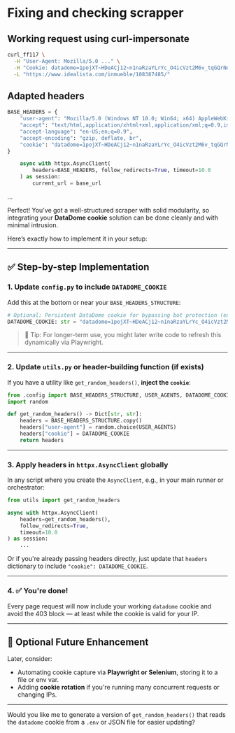 # Fixing and checking scrapper

## Working request using curl-impersonate

```bash
curl_ff117 \
  -H "User-Agent: Mozilla/5.0 ..." \
  -H "Cookie: datadome=1pojXT~HDeACj12~n1naRzaYLrYc_O4icVzt2M6v_tqGQrNozhNTzn9df68HGFjSDP6A~Kq2ZUx3ckB~miYL2ZYwifj9SP7KKTll2O72gRNYaRUii5DJVCewrZt4F2zj" \
  -L "https://www.idealista.com/inmueble/108387485/"
```

## Adapted headers

```python
BASE_HEADERS = {
    "user-agent": "Mozilla/5.0 (Windows NT 10.0; Win64; x64) AppleWebKit/537.36 (KHTML, like Gecko) Chrome/96.0.4664.110 Safari/537.36",
    "accept": "text/html,application/xhtml+xml,application/xml;q=0.9,image/webp,image/apng,*/*;q=0.8",
    "accept-language": "en-US;en;q=0.9",
    "accept-encoding": "gzip, deflate, br",
    "cookie": "datadome=1pojXT~HDeACj12~n1naRzaYLrYc_O4icVzt2M6v_tqGQrNozhNTzn9df68HGFjSDP6A~Kq2ZUx3ckB~miYL2ZYwifj9SP7KKTll2O72gRNYaRUii5DJVCewrZt4F2zj"
}

```

```python
    async with httpx.AsyncClient(
        headers=BASE_HEADERS, follow_redirects=True, timeout=10.0
    ) as session:
        current_url = base_url
```

...

Perfect! You've got a well-structured scraper with solid modularity, so integrating your **DataDome cookie** solution can be done cleanly and with minimal intrusion.

Here’s exactly how to implement it in your setup:

---

## ✅ **Step-by-step Implementation**

### 1. **Update `config.py` to include `DATADOME_COOKIE`**

Add this at the bottom or near your `BASE_HEADERS_STRUCTURE`:

```python
# Optional: Persistent DataDome cookie for bypassing bot protection (expires fast)
DATADOME_COOKIE: str = "datadome=1pojXT~HDeACj12~n1naRzaYLrYc_O4icVzt2M6v_tqGQrNozhNTzn9df68HGFjSDP6A~Kq2ZUx3ckB~miYL2ZYwifj9SP7KKTll2O72gRNYaRUii5DJVCewrZt4F2zj"
```

> 📝 Tip: For longer-term use, you might later write code to refresh this dynamically via Playwright.

---

### 2. **Update `utils.py` or header-building function (if exists)**

If you have a utility like `get_random_headers()`, **inject the `cookie`**:

```python
from .config import BASE_HEADERS_STRUCTURE, USER_AGENTS, DATADOME_COOKIE
import random

def get_random_headers() -> Dict[str, str]:
    headers = BASE_HEADERS_STRUCTURE.copy()
    headers["user-agent"] = random.choice(USER_AGENTS)
    headers["cookie"] = DATADOME_COOKIE
    return headers
```

---

### 3. **Apply headers in `httpx.AsyncClient` globally**

In any script where you create the `AsyncClient`, e.g., in your main runner or orchestrator:

```python
from utils import get_random_headers

async with httpx.AsyncClient(
    headers=get_random_headers(),
    follow_redirects=True,
    timeout=10.0
) as session:
    ...
```

Or if you're already passing headers directly, just update that `headers` dictionary to include `"cookie": DATADOME_COOKIE`.

---

### 4. ✅ You're done!

Every page request will now include your working `datadome` cookie and avoid the 403 block — at least while the cookie is valid for your IP.

---

## 🔄 Optional Future Enhancement

Later, consider:

- Automating cookie capture via **Playwright or Selenium**, storing it to a file or env var.
- Adding **cookie rotation** if you're running many concurrent requests or changing IPs.

---

Would you like me to generate a version of `get_random_headers()` that reads the `datadome` cookie from a `.env` or JSON file for easier updating?
